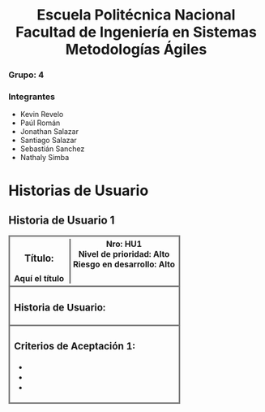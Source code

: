 <h1 align="center">
    Escuela Politécnica Nacional<br>
    Facultad de Ingeniería en Sistemas<br>
    Metodologías Ágiles<br>
</h1>

### Grupo: 4

### Integrantes
- Kevin Revelo
- Paúl Román
- Jonathan Salazar
- Santiago Salazar
- Sebastián Sanchez
- Nathaly Simba

# Historias de Usuario

## Historia de Usuario 1

<table style="width: 700px" >
<thead>
  <tr>
    <th style= "border: medium solid grey">
        <div style= "display: inline-flex;">
            <div style= "border-right:medium solid grey; padding-right:10px;">
                <h3>Título:</h3>
                Aquí el título
            </div>
            <div style= "margin-left:5px"> 
                Nro: HU1 <br>
                Nivel de prioridad: Alto <br>
                Riesgo en desarrollo: Alto
            </div>
        </div>
    </th>
  </tr>
</thead>
<tbody>
    <tr>
        <td style= "border: medium solid grey">
            <h3>Historia de Usuario:</h3>
            <p></p>
        </td>
    </tr>
    <tr>
        <td style= "border: medium solid grey">
            <h3>Criterios de Aceptación 1: </h3>
            <ul>
                <li></li>
                <li></li>
                <li></li>
            </ul>
        </td>
    </tr>
</tbody>
</table>

